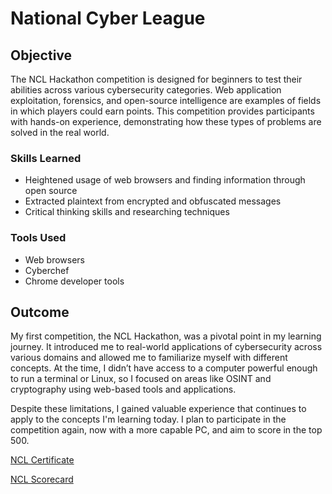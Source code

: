 # National Cyber League

## Objective

The NCL Hackathon competition is designed for beginners to test their abilities across various cybersecurity categories. Web application exploitation, forensics, and open-source intelligence are examples of fields in which players could earn points. This competition provides participants with hands-on experience, demonstrating how these types of problems are solved in the real world.

### Skills Learned

- Heightened usage of web browsers and finding information through open source
- Extracted plaintext from encrypted and obfuscated messages
- Critical thinking skills and researching techniques

### Tools Used

- Web browsers
- Cyberchef
- Chrome developer tools

## Outcome

My first competition, the NCL Hackathon, was a pivotal point in my learning journey. It introduced me to real-world applications of cybersecurity across various domains and allowed me to familiarize myself with different concepts. At the time, I didn’t have access to a computer powerful enough to run a terminal or Linux, so I focused on areas like OSINT and cryptography using web-based tools and applications. 

Despite these limitations, I gained valuable experience that continues to apply to the concepts I'm learning today. I plan to participate in the competition again, now with a more capable PC, and aim to score in the top 500.

<a href="https://github.com/jkmin687/NCL-Hackathon/blob/main/Justin%20Min%20-%20Cyber%20Skyline%20Certificate.pdf">NCL Certificate</a>

<a href="https://github.com/jkmin687/NCL-Hackathon/blob/main/Justin%20Min%20-%20Cyber%20Skyline%20Report.pdf">NCL Scorecard</a>

